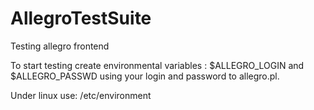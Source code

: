 # AllegroTestSuite
Testing allegro frontend

To start testing create environmental variables
: $ALLEGRO_LOGIN and $ALLEGRO_PASSWD using your login and password to allegro.pl.

Under linux use: /etc/environment

